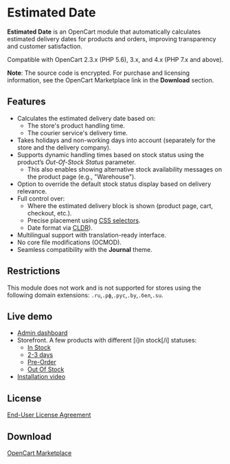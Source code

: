 # Estimated Date

**Estimated Date** is an OpenCart module that automatically calculates estimated delivery dates for products and orders, improving transparency and customer satisfaction.

Compatible with OpenCart 2.3.x (PHP 5.6), 3.x, and 4.x (PHP 7.x and above).

**Note**: The source code is encrypted. For purchase and licensing information, see the OpenCart Marketplace link in the **Download** section.

## Features
* Calculates the estimated delivery date based on:
  - The store's product handling time.
  - The courier service's delivery time.
* Takes holidays and non-working days into account (separately for the store and the delivery company).
* Supports dynamic handling times based on stock status using the product’s <i>Out-Of-Stock Status</i> parameter.
  - This also enables showing alternative stock availability messages on the product page (e.g., "Warehouse").
* Option to override the default stock status display based on delivery relevance.
* Full control over:
  - Where the estimated delivery block is shown (product page, cart, checkout, etc.).
  - Precise placement using [CSS selectors](url=https://www.w3schools.com/cssref/css_selectors.php).
  - Date format via [CLDR](https://www.unicode.org/reports/tr35/tr35-dates.html#Date_Field_Symbol_Table)).
* Multilingual support with translation-ready interface.
* No core file modifications (OCMOD).
* Seamless compatibility with the **Journal** theme.

## Restrictions
This module does not work and is not supported for stores using the following domain extensions: `.ru`,`.рф`,`.рус`,`.by`,`.бел`,`.su`.

## Live demo
* [Admin dashboard](https://demo.ocmod.space/a/admin/index.php?route=extension/module/estimated_date)
* Storefront. A few products with different [i]in stock[/i] statuses:
    - [In Stock](https://demo.ocmod.space/a/component/monitor/apple-cinema)
    - [2-3 days](https://demo.ocmod.space/a/camera/canon-eos-5d)
    - [Pre-Order](https://demo.ocmod.space/a/mp3-players/ipod-touch)
    - [Out Of Stock](https://demo.ocmod.space/a/tablet/samsung-galaxy-tab-10-1)
* [Installation video](https://www.youtube.com/watch?v=WIseNlLjN7A)

## License
[End-User License Agreement](../EULA.en.txt)

## Download
[OpenCart Marketplace](https://www.opencart.com/index.php?route=marketplace/extension/info&extension_id=45684)

